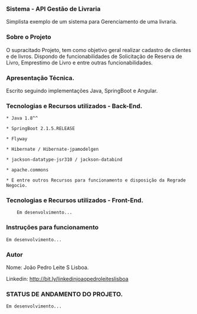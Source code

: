 
### Sistema - API Gestão de Livraria 
Simplista exemplo de um sistema para Gerenciamento de uma livraria.

### Sobre o Projeto 

O supracitado Projeto, tem como objetivo geral realizar cadastro de clientes e de livros. Dispondo de funcionabilidades de Solicitação de Reserva de Livro, Emprestimo de Livro
e entre outras funcionabilidades.

### Apresentação Técnica.

Escrito seguindo implementações Java, SpringBoot e Angular.

    
### Tecnologias e Recursos utilizados - Back-End.
    
    * Java 1.8^^
    
    * SpringBoot 2.1.5.RELEASE
 
    * Flyway     
    
 	* Hibernate / Hibernate-jpamodelgen
    
    * jackson-datatype-jsr310 / jackson-databind 

    * apache.commons

    * E entre outros Recursos para funcionamento e disposição da Regrade Negocio.
    
    

### Tecnologias e Recursos utilizados - Front-End.
    
		Em desenvolvimento...


### Instruções para funcionamento


	Em desenvolvimento...

### Autor

Nome: João Pedro Leite S Lisboa.

Linkedin: http://bit.ly/linkedinjoaopedroleiteslisboa


### STATUS DE ANDAMENTO DO PROJETO.

	Em desenvolvimento...




